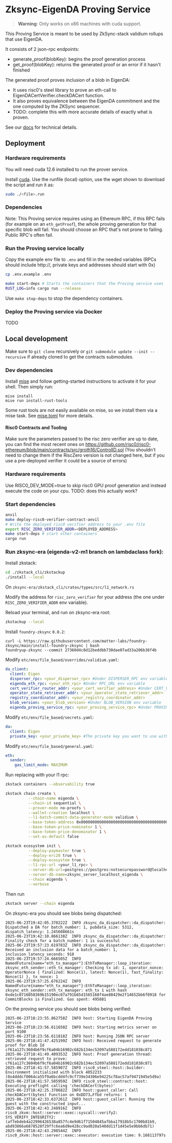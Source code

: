 # Zksync-EigenDA Proving Service

> **Warning**: Only works on x86 machines with cuda support.

This Proving Service is meant to be used by ZkSync-stack validium rollups that use EigenDA.

It consists of 2 json-rpc endpoints:
- generate_proof(blobKey): begins the proof generation process
- get_proof(blobKey): returns the generated proof or an error if it hasn't finished

The generated proof proves inclusion of a blob in EigenDA:
- It uses risc0's steel library to prove an eth-call to EigenDACertVerifier.checkDACert function.
- It also proves equivalence between the EigenDA commitment and the one computed by the ZKSync sequencer.
- TODO: complete this with more accurate details of exactly what is proven.

See our [docs](./docs/) for technical details.


## Deployment

### Hardware requirements

You will need cuda 12.6 installed to run the prover service.

Install [cuda](https://developer.nvidia.com/cuda-downloads?target_os=Linux&target_arch=x86_64&Distribution=Debian&target_version=12&target_type=runfile_local).
Use the runfile (local) option, use the wget shown to download the script and run it as:

```bash
sudo ./<file>.run
```

### Dependencies

Note: This Proving service requires using an Ethereum RPC, if this RPC fails (for example on an `eth_getProof`), the whole proving generation for that specific blob will fail. You should choose an RPC that's not prone to failing. Public RPC's often fail.

### Run the Proving service locally

Copy the example env file to `.env` and fill in the needed variables (RPCs should include http://, private keys and addresses should start with 0x)

```bash
cp .env.example .env
```

```bash
make start-deps # Starts the containers that the Proving service uses
RUST_LOG=info cargo run --release
```

Use `make stop-deps` to stop the dependency containers.

### Deploy the Proving service via Docker

TODO


## Local development

Make sure to `git clone` recursively or `git submodule update --init --recursive` if already cloned to get the contracts submodules.

### Dev dependencies

Install [mise](https://mise.jdx.dev/getting-started.html) and follow getting-started instructions to activate it for your shell. Then simply run:
```
mise install
mise run install-rust-tools
```
Some rust tools are not easily available on mise, so we install them via a mise task. See [mise.toml](mise.toml) for more details.

#### Risc0 Contracts and Tooling

Make sure the parameters passed to the risc zero verifier are up to date, you can find the most recent ones on https://github.com/risc0/risc0-ethereum/blob/main/contracts/src/groth16/ControlID.sol (You shouldn't need to change them if the RiscZero version is not changed here, but if you use a pre-deployed verifier it could be a source of errors)

### Hardware requirements

Use RISC0_DEV_MODE=true to skip risc0 GPU proof generation and instead execute the code on your cpu.
TODO: does this actually work?

### Start dependencies

```bash
anvil
make deploy-risc0-verifier-contract-anvil
# Write the deployed risc0 verifier address to your .env file
export RISC_ZERO_VERIFIER_ADDR=<DEPLOYED_ADDRESS>
make start-deps # start other containers
cargo run
```

### Run zksync-era (eigenda-v2-m1 branch on lambdaclass fork):

Install zkstack:

```bash
cd ./zkstack_cli/zkstackup
./install --local
```

On `zksync-era/zkstack_cli/crates/types/src/l1_network.rs`

Modify the address for `risc_zero_verifier` for your address (the one under `RISC_ZERO_VERIFIER_ADDR` env variable).

Reload your terminal, and run on zksync-era root:

```bash
zkstackup --local
```

Install `foundry-zksync` `0.0.2`:

```
curl -L https://raw.githubusercontent.com/matter-labs/foundry-zksync/main/install-foundry-zksync | bash
foundryup-zksync --commit 27360d4c8d12beddbb730dae07ad33a206b38f4b
```

Modify `etc/env/file_based/overrides/validium.yaml`:

```yaml
da_client:
  client: Eigen
  disperser_rpc: <your_disperser_rpc> #Under DISPERSER_RPC env variable
  eigenda_eth_rpc: <your_eth_rpc> #Under RPC_URL env variable
  cert_verifier_router_addr: <your_cert_verifier_address> #Under CERT_VERIFIER_ROUTER_ADDRESS env variable
  operator_state_retriever_addr: <your_operator_state_retriever_addr>
  registry_coordinator_addr: <your_registry_coordinator_addr>
  blob_version: <your_blob_version> #Under BLOB_VERSION env variable
  eigenda_proving_service_rpc: <your_proving_service_rpc> #Under PROVING_SERVICE_URL env variable
```

Modify `etc/env/file_based/secrets.yaml`:

```yaml
da:
  client: Eigen
  private_key: <your_private_key> #The private key you want to use with the eigenda disperser
```

Modify `etc/env/file_based/general.yaml`:

```yaml
eth:
  sender:
    gas_limit_mode: MAXIMUM
```

Run replacing with your l1 rpc:

```bash
zkstack containers --observability true

zkstack chain create \
          --chain-name eigenda \
          --chain-id sequential \
          --prover-mode no-proofs \
          --wallet-creation localhost \
          --l1-batch-commit-data-generator-mode validium \
          --base-token-address 0x0000000000000000000000000000000000000001 \
          --base-token-price-nominator 1 \
          --base-token-price-denominator 1 \
          --set-as-default false

zkstack ecosystem init \
          --deploy-paymaster true \
          --deploy-erc20 true \
          --deploy-ecosystem true \
          --l1-rpc-url <your_l1_rpc> \
          --server-db-url=postgres://postgres:notsecurepassword@localhost:5432 \
          --server-db-name=zksync_server_localhost_eigenda \
          --chain eigenda \
          --verbose
```

Then run

```bash
zkstack server --chain eigenda
```

On zksync-era you should see blobs being dispatched:

```
2025-06-23T19:42:05.370222Z  INFO zksync_da_dispatcher::da_dispatcher: Dispatched a DA for batch_number: 1, pubdata_size: 5312, dispatch_latency: 1.245608661s
2025-06-23T19:42:10.866138Z  INFO zksync_da_dispatcher::da_dispatcher: Finality check for a batch_number: 1 is successful
2025-06-23T19:57:23.619783Z  INFO zksync_da_dispatcher::da_dispatcher: Received an inclusion data for a batch_number: 1, inclusion_latency_seconds: 918
2025-06-23T19:57:24.666505Z  INFO NamedFuture{name="eth_tx_manager"}:EthTxManager::loop_iteration: zksync_eth_sender::eth_tx_manager: Checking tx id: 1, operator_nonce: OperatorNonce { finalized: Nonce(1), latest: Nonce(1), fast_finality: Nonce(1) }, tx nonce: 1
2025-06-23T19:57:25.676224Z  INFO NamedFuture{name="eth_tx_manager"}:EthTxManager::loop_iteration: zksync_eth_sender::eth_tx_manager: eth_tx 1 with hash 0xde1c0716058369b15190ec07a791b65d1565168f4ae88429e2f14652bb6f8918 for CommitBlocks is Finalized. Gas spent: 495881
```

On the proving service you should see blobs being verified:

```
2025-06-23T18:23:55.862758Z  INFO host: Starting EigenDA Proving Service
2025-06-23T18:23:56.611650Z  INFO host: Starting metrics server on port 9100
2025-06-23T18:23:56.611818Z  INFO host: Running JSON RPC server
2025-06-23T18:41:47.425199Z  INFO host: Received request to generate proof for Blob Id cf61a127c3604b6f9cf6a04b16902c682b134ec52097a588172edd181038c871
2025-06-23T18:41:49.409353Z  INFO host: Proof generation thread: retrieved request to prove: cf61a127c3604b6f9cf6a04b16902c682b134ec52097a588172edd181038c871
2025-06-23T18:41:57.585907Z  INFO risc0_steel::host::builder: Environment initialized with block 4052233 (0x4dddcf0064ca55f9a6bcdd4fc9cf739e34306e94225cf8ac57af9471945e5d9a)    
2025-06-23T18:41:57.585959Z  INFO risc0_steel::contract::host: Executing preflight calling 'checkDACert(bytes)'    
2025-06-23T18:42:25.370682Z  INFO host::guest_caller: Call checkDACert(bytes) Function on 0xDD73…Ffbd returns: 1
2025-06-23T18:42:33.637261Z  INFO host::guest_caller: Running the guest with the constructed input...
2025-06-23T18:42:43.248916Z  INFO risc0_zkvm::host::server::exec::syscall::verify2: SYS_VERIFY_INTEGRITY2: (af7ebdeb4a22996426538a857fc4e9d61f71504845afbba17918b5c1700b81b9, abd93866a6878528f29ffc6ea6d9e428cc9ad020a540dd11f1d45e5e9bb6db71)
2025-06-23T18:42:43.298544Z  INFO risc0_zkvm::host::server::exec::executor: execution time: 9.168113797s
```

